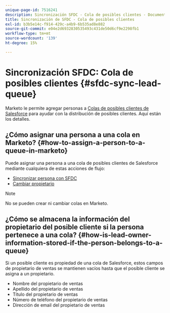 ```yaml
---
unique-page-id: 7516241
description: Sincronización SFDC - Cola de posibles clientes - Documentos de Marketo - Documentación del producto
title: Sincronización de SFDC - Cola de posibles clientes
exl-id: b3b5e14c-f914-429c-a4b9-6b535ad8e882
source-git-commit: e04e2d6932830535493c431de50d6cf9e2298fb1
workflow-type: tm+mt
source-wordcount: '139'
ht-degree: 15%

---
```


# Sincronización SFDC: Cola de posibles clientes {#sfdc-sync-lead-queue}

Marketo le permite agregar personas a [Colas de posibles clientes de Salesforce](https://help.salesforce.com/apex/HTViewHelpDoc?id=queues_overview.htm) para ayudar con la distribución de posibles clientes. Aquí están los detalles.

## ¿Cómo asignar una persona a una cola en Marketo? {#how-to-assign-a-person-to-a-queue-in-marketo}

Puede asignar una persona a una cola de posibles clientes de Salesforce mediante cualquiera de estas acciones de flujo:

* [Sincronizar persona con SFDC](/help/marketo/product-docs/core-marketo-concepts/smart-campaigns/salesforce-flow-actions/sync-person-to-sfdc.md)
* [Cambiar propietario](/help/marketo/product-docs/core-marketo-concepts/smart-campaigns/salesforce-flow-actions/change-owner.md)

>[!NOTE]
>
>No se pueden crear ni cambiar colas en Marketo.

## ¿Cómo se almacena la información del propietario del posible cliente si la persona pertenece a una cola? {#how-is-lead-owner-information-stored-if-the-person-belongs-to-a-queue}

Si un posible cliente es propiedad de una cola de Salesforce, estos campos de propietario de ventas se mantienen vacíos hasta que el posible cliente se asigna a un propietario.

* Nombre del propietario de ventas
* Apellido del propietario de ventas
* Título del propietario de ventas
* Número de teléfono del propietario de ventas
* Dirección de email del propietario de ventas
